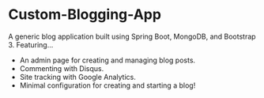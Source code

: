 Custom-Blogging-App
===========

A generic blog application built using Spring Boot, MongoDB, and Bootstrap 3.  Featuring...

- An admin page for creating and managing blog posts.
- Commenting with Disqus.
- Site tracking with Google Analytics.
- Minimal configuration for creating and starting a blog!


